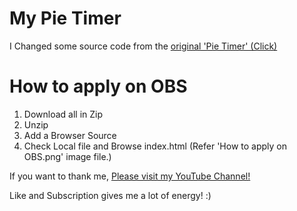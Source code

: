 
# My Pie Timer

I Changed some source code from the [original 'Pie Timer' (Click)](https://codepen.io/ganeshkumarm/pen/MobJdo)

# How to apply on OBS

1. Download all in Zip
2. Unzip
3. Add a Browser Source
4. Check Local file and Browse index.html
(Refer 'How to apply on OBS.png' image file.)

If you want to thank me,
[Please visit my YouTube Channel!](https://www.youtube.com/channel/UCYPWzViA-uq9sBop7ssYaEg)

Like and Subscription gives me a lot of energy! :)